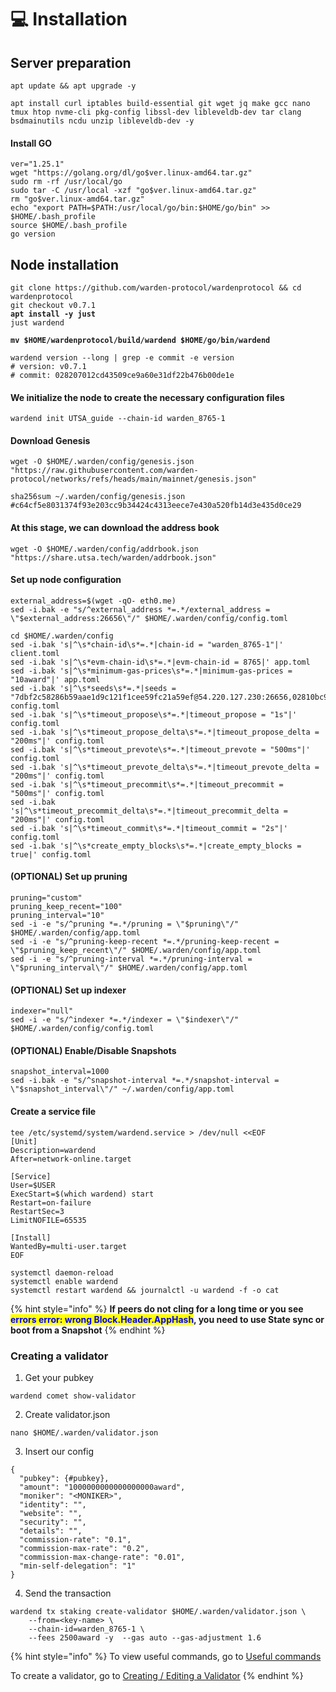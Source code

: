 # 💻 Installation

## Server preparation

```shell
apt update && apt upgrade -y
```

```shell
apt install curl iptables build-essential git wget jq make gcc nano tmux htop nvme-cli pkg-config libssl-dev libleveldb-dev tar clang bsdmainutils ncdu unzip libleveldb-dev -y
```

#### Install GO

```shell
ver="1.25.1"
wget "https://golang.org/dl/go$ver.linux-amd64.tar.gz"
sudo rm -rf /usr/local/go
sudo tar -C /usr/local -xzf "go$ver.linux-amd64.tar.gz"
rm "go$ver.linux-amd64.tar.gz"
echo "export PATH=$PATH:/usr/local/go/bin:$HOME/go/bin" >> $HOME/.bash_profile
source $HOME/.bash_profile
go version
```

## Node installation

<pre class="language-shell"><code class="lang-shell">git clone https://github.com/warden-protocol/wardenprotocol &#x26;&#x26; cd wardenprotocol
git checkout v0.7.1
<strong>apt install -y just
</strong>just wardend

<strong>mv $HOME/wardenprotocol/build/wardend $HOME/go/bin/wardend
</strong>
wardend version --long | grep -e commit -e version
# version: v0.7.1
# commit: 028207012cd43509ce9a60e31df22b476b00de1e
</code></pre>

#### We initialize the node to create the necessary configuration files

```shell
wardend init UTSA_guide --chain-id warden_8765-1
```

#### Download Genesis

```shell
wget -O $HOME/.warden/config/genesis.json "https://raw.githubusercontent.com/warden-protocol/networks/refs/heads/main/mainnet/genesis.json"

sha256sum ~/.warden/config/genesis.json
#c64cf5e8031374f93e203cc9b34424c4313eece7e430a520fb14d3e435d0ce29
```

#### At this stage, we can download the address book

```shell
wget -O $HOME/.warden/config/addrbook.json "https://share.utsa.tech/warden/addrbook.json"
```

#### Set up node configuration

```shell
external_address=$(wget -qO- eth0.me)
sed -i.bak -e "s/^external_address *=.*/external_address = \"$external_address:26656\"/" $HOME/.warden/config/config.toml

cd $HOME/.warden/config
sed -i.bak 's|^\s*chain-id\s*=.*|chain-id = "warden_8765-1"|' client.toml
sed -i.bak 's|^\s*evm-chain-id\s*=.*|evm-chain-id = 8765|' app.toml
sed -i.bak 's|^\s*minimum-gas-prices\s*=.*|minimum-gas-prices = "10award"|' app.toml
sed -i.bak 's|^\s*seeds\s*=.*|seeds = "7dbf2c58286b59aae1d9c121f1cee59fc21a59ef@54.220.127.230:26656,02810bc9ed25af587213a4ddb1fa4ab3a0e9978d@54.74.49.211:26656,e5ce023918478f61a3606e93b9642ca24e027328@63.33.179.20:26656"|' config.toml
sed -i.bak 's|^\s*timeout_propose\s*=.*|timeout_propose = "1s"|' config.toml
sed -i.bak 's|^\s*timeout_propose_delta\s*=.*|timeout_propose_delta = "200ms"|' config.toml
sed -i.bak 's|^\s*timeout_prevote\s*=.*|timeout_prevote = "500ms"|' config.toml
sed -i.bak 's|^\s*timeout_prevote_delta\s*=.*|timeout_prevote_delta = "200ms"|' config.toml
sed -i.bak 's|^\s*timeout_precommit\s*=.*|timeout_precommit = "500ms"|' config.toml
sed -i.bak 's|^\s*timeout_precommit_delta\s*=.*|timeout_precommit_delta = "200ms"|' config.toml
sed -i.bak 's|^\s*timeout_commit\s*=.*|timeout_commit = "2s"|' config.toml
sed -i.bak 's|^\s*create_empty_blocks\s*=.*|create_empty_blocks = true|' config.toml
```

#### (OPTIONAL) Set up pruning

```shell
pruning="custom"
pruning_keep_recent="100"
pruning_interval="10"
sed -i -e "s/^pruning *=.*/pruning = \"$pruning\"/" $HOME/.warden/config/app.toml
sed -i -e "s/^pruning-keep-recent *=.*/pruning-keep-recent = \"$pruning_keep_recent\"/" $HOME/.warden/config/app.toml
sed -i -e "s/^pruning-interval *=.*/pruning-interval = \"$pruning_interval\"/" $HOME/.warden/config/app.toml
```

#### (OPTIONAL) Set up indexer

```shell
indexer="null"
sed -i -e "s/^indexer *=.*/indexer = \"$indexer\"/" $HOME/.warden/config/config.toml
```

#### (OPTIONAL) Enable/Disable Snapshots

```shell
snapshot_interval=1000
sed -i.bak -e "s/^snapshot-interval *=.*/snapshot-interval = \"$snapshot_interval\"/" ~/.warden/config/app.toml
```

#### Create a service file

```shell
tee /etc/systemd/system/wardend.service > /dev/null <<EOF
[Unit]
Description=wardend
After=network-online.target

[Service]
User=$USER
ExecStart=$(which wardend) start
Restart=on-failure
RestartSec=3
LimitNOFILE=65535

[Install]
WantedBy=multi-user.target
EOF
```

```shell
systemctl daemon-reload
systemctl enable wardend
systemctl restart wardend && journalctl -u wardend -f -o cat
```

{% hint style="info" %}
**If peers do not cling for a long time or you see&#x20;**<mark style="color:blue;">**errors error: wrong Block.Header.AppHash**</mark>**, you need to use State sync or boot from a Snapshot**
{% endhint %}

### **Creating a validator**

1. Get your pubkey

```
wardend comet show-validator
```

2. Create validator.json

```
nano $HOME/.warden/validator.json
```

3. Insert our config

```
{
  "pubkey": {#pubkey},
  "amount": "1000000000000000000award",
  "moniker": "<MONIKER>",
  "identity": "",
  "website": "",
  "security": "",
  "details": "",
  "commission-rate": "0.1",
  "commission-max-rate": "0.2",
  "commission-max-change-rate": "0.01",
  "min-self-delegation": "1"
}
```

4. Send the transaction

```
wardend tx staking create-validator $HOME/.warden/validator.json \
    --from=<key-name> \
    --chain-id=warden_8765-1 \
    --fees 2500award -y  --gas auto --gas-adjustment 1.6
```

{% hint style="info" %}
To view useful commands, go to [Useful commands](https://utsa.gitbook.io/services/cosmos-wiki/useful-commands)

To create a validator, go to [Creating / Editing a Validator](https://utsa.gitbook.io/services/cosmos-wiki/creating-editing-a-validator)
{% endhint %}
